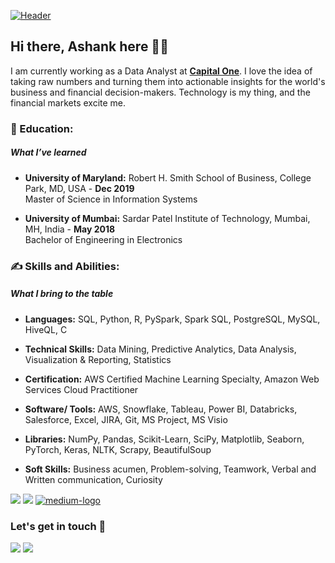[![Header]( https://gist.githubusercontent.com/rowhitswami/8e1b262ffc0f2368890b72fbe26bacb5/raw/068f8cb8d21e579e5d46f75918c64eeaf97f19a0/hello.gif "Header")](https://ashanksm35.wixsite.com/)
## Hi there, Ashank here 👋🏻 
I am currently working as a Data Analyst at [**Capital One**](http://www.capitalone.com/). I love the idea of taking raw numbers and turning them into actionable insights for the world's business and financial decision-makers. Technology is my thing, and the financial markets excite me. 
<br/>


###  &#x1f3eb; Education:
##### What I’ve learned

* **University of Maryland:** Robert H. Smith School of Business, College Park, MD, USA - **Dec 2019**<br/>
Master of Science in Information Systems                                                                                                                                             

* **University of Mumbai:** Sardar Patel Institute of Technology, Mumbai, MH, India - **May 2018**<br/>
Bachelor of Engineering in Electronics                                                                                                                                             



### &#x270d; Skills and Abilities:
##### What I bring to the table

* **Languages:** SQL, Python, R, PySpark, Spark SQL, PostgreSQL, MySQL, HiveQL, C  
* **Technical Skills:**  Data Mining, Predictive Analytics, Data Analysis, Visualization & Reporting, Statistics
* **Certification:** AWS Certified Machine Learning Specialty, Amazon Web Services Cloud Practitioner

* **Software/ Tools:** AWS, Snowflake, Tableau, Power BI, Databricks, Salesforce, Excel, JIRA, Git, MS Project, MS Visio

* **Libraries:** NumPy, Pandas, Scikit-Learn, SciPy, Matplotlib, Seaborn, PyTorch, Keras, NLTK, Scrapy, BeautifulSoup 

* **Soft Skills:** Business acumen, Problem-solving, Teamwork, Verbal and Written communication, Curiosity

[<img target="_blank" src="https://img.icons8.com/color/48/000000/tableau-software.png"/>](https://public.tableau.com/profile/ashank#!/) 
[<img target="_blank" src="https://img.icons8.com/windows/48/26e07f/hackerrank.png"/>](https://www.hackerrank.com/ashank_more?hr_r=1) 
[<img target="_blank" src="https://img.icons8.com/ios/50/medium-logo.png" alt="medium-logo"/>](https://medium.com/@ashanksm) 

### Let's get in touch 📱

[<img target="_blank" src="https://img.icons8.com/color/48/000000/skype--v4.png"/>](https://join.skype.com/invite/DdusuNLSkQHz) 
[<img target="_blank" src="https://img.icons8.com/color/48/4a90e2/linkedin-circled--v2.png"/>](https://medium.com/@ashanksm) 


